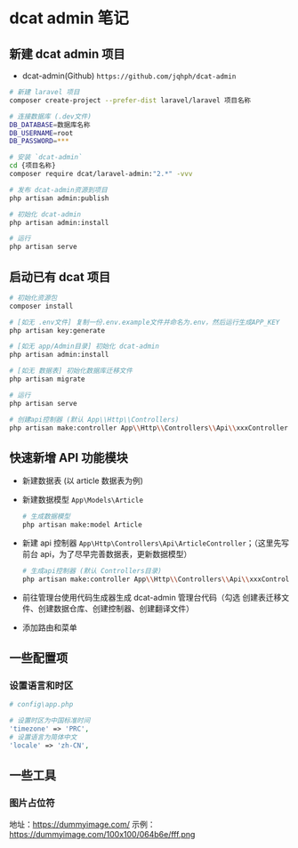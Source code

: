 # dcat admin 笔记

## 新建 dcat admin 项目

-   dcat-admin(Github) `https://github.com/jqhph/dcat-admin`

```sh
# 新建 laravel 项目
composer create-project --prefer-dist laravel/laravel 项目名称

# 连接数据库 (.dev文件)
DB_DATABASE=数据库名称
DB_USERNAME=root
DB_PASSWORD=***

# 安装 `dcat-admin`
cd {项目名称}
composer require dcat/laravel-admin:"2.*" -vvv

# 发布 dcat-admin资源到项目
php artisan admin:publish

# 初始化 dcat-admin
php artisan admin:install

# 运行
php artisan serve

```

## 启动已有 dcat 项目

```sh
# 初始化资源包
composer install

# [如无 .env文件] 复制一份.env.example文件并命名为.env，然后运行生成APP_KEY
php artisan key:generate

# [如无 app/Admin目录] 初始化 dcat-admin
php artisan admin:install

# [如无 数据表] 初始化数据库迁移文件
php artisan migrate

# 运行
php artisan serve

# 创建api控制器 (默认 App\\Http\\Controllers)
php artisan make:controller App\\Http\\Controllers\\Api\\xxxController --api
```

## 快速新增 API 功能模块

-   新建数据表 (以 article 数据表为例)

-   新建数据模型 `App\Models\Article`

    ```sh
    # 生成数据模型
    php artisan make:model Article
    ```

-   新建 api 控制器 `App\Http\Controllers\Api\ArticleController`；（这里先写前台 api，为了尽早完善数据表，更新数据模型）

    ```sh
    # 生成api控制器 (默认 Controllers目录)
    php artisan make:controller App\\Http\\Controllers\\Api\\xxxController --api
    ```

-   前往管理台使用代码生成器生成 dcat-admin 管理台代码（勾选 创建表迁移文件、创建数据仓库、创建控制器、创建翻译文件）

-   添加路由和菜单

## 一些配置项

### 设置语言和时区

```php
# config\app.php

# 设置时区为中国标准时间
'timezone' => 'PRC',
# 设置语言为简体中文
'locale' => 'zh-CN',
```

## 一些工具

### 图片占位符

地址：https://dummyimage.com/
示例：https://dummyimage.com/100x100/064b6e/fff.png
